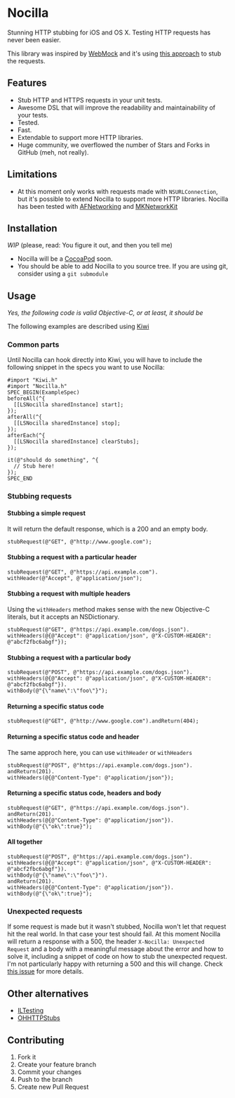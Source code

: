 # Nocilla
Stunning HTTP stubbing for iOS and OS X. Testing HTTP requests has never been easier.

This library was inspired by [WebMock](https://github.com/bblimke/webmock) and it's using [this approach](http://www.infinite-loop.dk/blog/2011/09/using-nsurlprotocol-for-injecting-test-data/) to stub the requests.

## Features
* Stub HTTP and HTTPS requests in your unit tests.
* Awesome DSL that will improve the readability and maintainability of your tests.
* Tested.
* Fast.
* Extendable to support more HTTP libraries.
* Huge community, we overflowed the number of Stars and Forks in GitHub (meh, not really).

## Limitations
* At this moment only works with requests made with `NSURLConnection`, but it's possible to extend Nocilla to support more HTTP libraries. Nocilla has been tested with [AFNetworking](https://github.com/AFNetworking/AFNetworking) and [MKNetworkKit](https://github.com/MugunthKumar/MKNetworkKit)

## Installation
_WIP_ (please, read: You figure it out, and then you tell me)

* Nocilla will be a [CocoaPod](http://cocoapods.org/) soon.
* You should be able to add Nocilla to you source tree. If you are using git, consider using a `git submodule`

## Usage
_Yes, the following code is valid Objective-C, or at least, it should be_

The following examples are described using [Kiwi](https://github.com/allending/Kiwi)

### Common parts
Until Nocilla can hook directly into Kiwi, you will have to include the following snippet in the specs you want to use Nocilla:

```objc
#import "Kiwi.h"
#import "Nocilla.h"
SPEC_BEGIN(ExampleSpec)
beforeAll(^{
  [[LSNocilla sharedInstance] start];
});
afterAll(^{
  [[LSNocilla sharedInstance] stop];
});
afterEach(^{
  [[LSNocilla sharedInstance] clearStubs];
});

it(@"should do something", ^{
  // Stub here!
});
SPEC_END
```

### Stubbing requests
#### Stubbing a simple request
It will return the default response, which is a 200 and an empty body.

```objc
stubRequest(@"GET", @"http://www.google.com");
```

#### Stubbing a request with a particular header

```objc
stubRequest(@"GET", @"https://api.example.com").
withHeader(@"Accept", @"application/json");
```

#### Stubbing a request with multiple headers

Using the `withHeaders` method makes sense with the new Objective-C literals, but it accepts an NSDictionary.

```objc
stubRequest(@"GET", @"https://api.example.com/dogs.json").
withHeaders(@{@"Accept": @"application/json", @"X-CUSTOM-HEADER": @"abcf2fbc6abgf"});
```

#### Stubbing a request with a particular body

```objc
stubRequest(@"POST", @"https://api.example.com/dogs.json").
withHeaders(@{@"Accept": @"application/json", @"X-CUSTOM-HEADER": @"abcf2fbc6abgf"}).
withBody(@"{\"name\":\"foo\"}");
```

#### Returning a specific status code
```objc
stubRequest(@"GET", @"http://www.google.com").andReturn(404);
```

#### Returning a specific status code and header
The same approch here, you can use `withHeader` or `withHeaders`

```objc
stubRequest(@"POST", @"https://api.example.com/dogs.json").
andReturn(201).
withHeaders(@{@"Content-Type": @"application/json"});
```

#### Returning a specific status code, headers and body
```objc
stubRequest(@"GET", @"https://api.example.com/dogs.json").
andReturn(201).
withHeaders(@{@"Content-Type": @"application/json"}).
withBody(@"{\"ok\":true}");
```

#### All together
```objc
stubRequest(@"POST", @"https://api.example.com/dogs.json").
withHeaders(@{@"Accept": @"application/json", @"X-CUSTOM-HEADER": @"abcf2fbc6abgf"}).
withBody(@"{\"name\":\"foo\"}").
andReturn(201).
withHeaders(@{@"Content-Type": @"application/json"}).
withBody(@"{\"ok\":true}");
```

### Unexpected requests
If some request is made but it wasn't stubbed, Nocilla won't let that request hit the real world. In that case your test should fail.
At this moment Nocilla will return a response with a 500, the header `X-Nocilla: Unexpected Request` and a body with a meaningful message about the error and how to solve it, including a snippet of code on how to stub the unexpected request.
I'm not particularly happy with returning a 500 and this will change. Check [this issue](https://github.com/luisobo/Nocilla/issues/5) for more details.

## Other alternatives
* [ILTesting](https://github.com/InfiniteLoopDK/ILTesting)
* [OHHTTPStubs](https://github.com/AliSoftware/OHHTTPStubs)

## Contributing

1. Fork it
2. Create your feature branch
3. Commit your changes
4. Push to the branch
5. Create new Pull Request